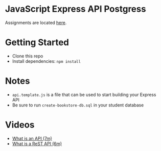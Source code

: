 # JavaScript Express API Postgress

Assignments are located [here](./Assignments.md).

# Getting Started
- Clone this repo
- Install dependencies: `npm install`

# Notes
- `api.template.js` is a file that can be used to start building your Express API
- Be sure to run `create-bookstore-db.sql` in your student database

# Videos
- [What is an API (7m)](https://youtu.be/Yzx7ihtCGBs)
- [What is a ReST API (6m)](https://youtu.be/SLwpqD8n3d0)
